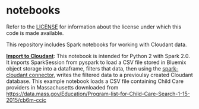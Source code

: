 # notebooks
Refer to the <a href="LICENSE" target="_blank">LICENSE</a> for information about the license under which this code is made available.

This repository includes Spark notebooks for working with Cloudant data.

<strong><a href="Import-to-Cloudant.ipynb" target="_blank">Import to Cloudant</a></strong>: This notebook is intended for Python 2 with Spark 2.0. It imports SparkSession from pyspark to load a CSV file stored in Bluemix object storage into a dataframe, filters that data, then using the <a href="https://github.com/cloudant-labs/spark-cloudant" target="_blank">spark-cloudant connector</a>, writes the filtered data to a previoulsy created Cloudant database. This example notebook loads a CSV file containing Child Care providers in Massachusetts downloaded from https://data.mass.gov/Education/Program-list-for-Child-Care-Search-1-15-2015/cb6m-ccic
